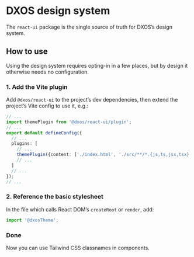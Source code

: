 # DXOS design system

The `react-ui` package is the single source of truth for DXOS’s design system.

## How to use

Using the design system requires opting-in in a few places, but by design it
otherwise needs no configuration.

### 1. Add the Vite plugin

Add `@dxos/react-ui` to the project’s dev dependencies, then extend the
project’s Vite config to use it, e.g.:

```ts
// ...
import themePlugin from '@dxos/react-ui/plugin';
// ...
export default defineConfig({
  // ...
  plugins: [
    // ...
    themePlugin({content: ['./index.html', './src/**/*.{js,ts,jsx,tsx}']}),
    // ...
  ]
  // ...
});
// ...
```

### 2. Reference the basic stylesheet

In the file which calls React DOM’s `createRoot` or `render`, add:

```ts
import '@dxosTheme';
```

### Done

Now you can use Tailwind CSS classnames in components.
